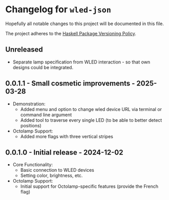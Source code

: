 # Changelog for `wled-json`

Hopefully all notable changes to this project will be documented in this file.

The project adheres to the [Haskell Package Versioning Policy](https://pvp.haskell.org/).

## Unreleased

- Separate lamp specification from WLED interaction - so that own designs could be integrated.

## 0.0.1.1 - Small cosmetic improvements - 2025-03-28

- Demonstration:
  - Added menu and option to change wled device URL via terminal or command line argument
  - Added tool to traverse every single LED (to be able to better detect positions)
- Octolamp Support:
  - Added more flags with three vertical stripes

## 0.0.1.0 - Initial release - 2024-12-02

- Core Functionality:
  - Basic connection to WLED devices
  - Setting color, brightness, etc.
- Octolamp Support:
  - Initial support for Octolamp-specific features (provide the French flag)